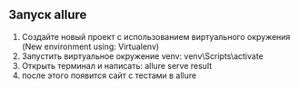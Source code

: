## Запуск allure
1) Создайте новый проект с использованием виртуального окружения (New environment using: Virtualenv)
2) Запустить виртуальное окружение venv: venv\Scripts\activate
3) Открыть терминал и написать: allure serve result
4) после этого появится сайт с тестами в allure
